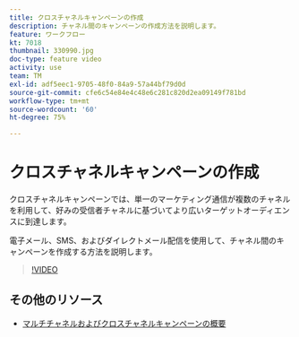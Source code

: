 ```yaml
---
title: クロスチャネルキャンペーンの作成
description: チャネル間のキャンペーンの作成方法を説明します。
feature: ワークフロー
kt: 7018
thumbnail: 330990.jpg
doc-type: feature video
activity: use
team: TM
exl-id: adf5eec1-9705-48f0-84a9-57a44bf79d0d
source-git-commit: cfe6c54e84e4c48e6c281c820d2ea09149f781bd
workflow-type: tm+mt
source-wordcount: '60'
ht-degree: 75%

---
```


# クロスチャネルキャンペーンの作成

クロスチャネルキャンペーンでは、単一のマーケティング通信が複数のチャネルを利用して、好みの受信者チャネルに基づいてより広いターゲットオーディエンスに到達します。

電子メール、SMS、およびダイレクトメール配信を使用して、チャネル間のキャンペーンを作成する方法を説明します。

>[!VIDEO](https://video.tv.adobe.com/v/330990?quality=12)

## その他のリソース

* [マルチチャネルおよびクロスチャネルキャンペーンの概要](/help/orchestrating-campaigns/introduction-to-cross-and-multi-channel-campaigns.md)
